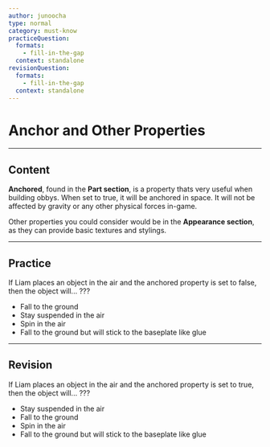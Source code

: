 ```yaml
---
author: junoocha
type: normal
category: must-know
practiceQuestion:
  formats:
    - fill-in-the-gap
  context: standalone
revisionQuestion:
  formats:
    - fill-in-the-gap
  context: standalone
---
```


# Anchor and Other Properties

---

## Content

**Anchored**, found in the **Part section**, is a property thats very useful when building obbys. When set to true, it will be anchored in space. It will not be affected by gravity or any other physical forces in-game.

Other properties you could consider would be in the **Appearance section**, as they can provide basic textures and stylings.

---

## Practice

If Liam places an object in the air and the anchored property is set to false, then the object will... ???

- Fall to the ground 
- Stay suspended in the air
- Spin in the air
- Fall to the ground but will stick to the baseplate like glue

---

## Revision

If Liam places an object in the air and the anchored property is set to true, then the object will... ???

- Stay suspended in the air
- Fall to the ground
- Spin in the air
- Fall to the ground but will stick to the baseplate like glue


